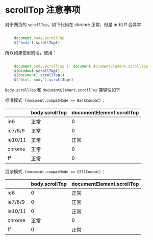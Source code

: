 # scrollTop 注意事项

对于网页的 `scrollTop`，如下代码在 chrome 正常，但是 ie 和 ff 会异常

```javascript 

    document.body.scrollTop
    $('body').scrollTop()

```

所以如果使用的话，使用：

```javascript

    document.body.scrollTop || document.documentElement.scrollTop
    $(window).scrollTop()
    $(document).scrollTop()
    $('html, body').scrollTop()

```

`body.scrollTop` 和 `documentElement.scrollTop` 兼容性如下

标准模式（`document.compatMode == BackCompat`）：

| | body.scrollTop | documentElement.scrollTop  |
| --- | --- | --- |
| ie6 | 正常 | 0 |
| ie7/8/9 | 正常 | 0 |
| ie10/11 |  正常 | 正常 |
| chrome | 正常 | 0 |
| ff | 正常 | 0 |

混杂模式（`document.compatMode == CSS1Compat`）：

| | body.scrollTop | documentElement.scrollTop  |
| --- | --- | --- |
| ie6 | 0 | 正常 |
| ie7/8/9 | 0 | 正常 |
| ie10/11 | 0 | 正常 |
| chrome | 正常 | 0 |
| ff | 0 | 正常 |

